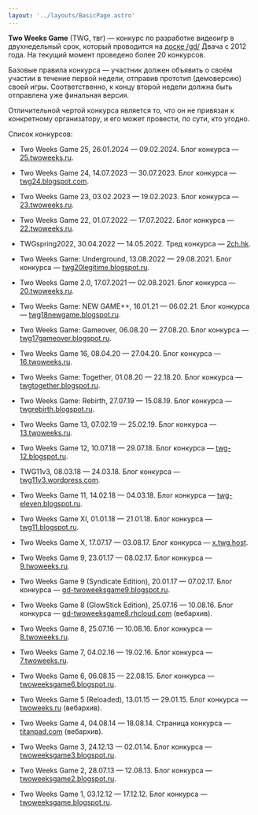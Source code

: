 ```yaml
---
layout: '../layouts/BasicPage.astro'
---
```


**Two Weeks Game** (TWG, твг) — конкурс по разработке видеоигр в двухнедельный срок, который проводится на [доске /gd/](https://2ch.hk/gd/) Двача c 2012 года. На текущий момент проведено более 20 конкурсов.

Базовые правила конкурса — участник должен объявить о своём участии в течение первой недели, отправив прототип (демоверсию) своей игры. Соответственно, к концу второй недели должна быть отправлена уже финальная версия.

Отличительной чертой конкурса является то, что он не привязан к конкретному организатору, и его может провести, по сути, кто угодно.

Список конкурсов:

- Two Weeks Game 25, 26.01.2024 — 09.02.2024. Блог конкурса — [25.twoweeks.ru](https://25.twoweeks.ru).

- Two Weeks Game 24, 14.07.2023 — 30.07.2023. Блог конкурса — [twg24.blogspot.com](https://twg24.blogspot.com).

- Two Weeks Game 23, 03.02.2023 — 19.02.2023. Блог конкурса — [23.twoweeks.ru](https://23.twoweeks.ru).

- Two Weeks Game 22, 01.07.2022 — 17.07.2022. Блог конкурса — [22.twoweeks.ru](https://22.twoweeks.ru).

- TWGspring2022, 30.04.2022 — 14.05.2022. Тред конкурса — [2ch.hk](https://2ch.hk/gd/res/799028.html).

- Two Weeks Game: Underground, 13.08.2022 — 29.08.2021. Блог конкурса — [twg20legitime.blogspot.ru](https://twg20legitime.blogspot.ru).

- Two Weeks Game 2.0, 17.07.2021 — 02.08.2021. Блог конкурса — [20.twoweeks.ru](https://20.twoweeks.ru).

- Two Weeks Game: NEW GAME++, 16.01.21 — 06.02.21. Блог конкурса — [twg18newgame.blogspot.ru](https://twg18newgame.blogspot.ru).

- Two Weeks Game: Gameover, 06.08.20 — 27.08.20. Блог конкурса — [twg17gameover.blogspot.ru](https://twg17gameover.blogspot.ru).

- Two Weeks Game 16, 08.04.20 — 27.04.20. Блог конкурса — [16.twoweeks.ru](https://16.twoweeks.ru).

- Two Weeks Game: Together, 01.08.20 — 22.18.20. Блог конкурса — [twgtogether.blogspot.ru](https://twgtogether.blogspot.ru).

- Two Weeks Game: Rebirth, 27.07.19 — 15.08.19. Блог конкурса — [twgrebirth.blogspot.ru](https://twgrebirth.blogspot.ru).

- Two Weeks Game 13, 07.02.19 — 25.02.19. Блог конкурса — [13.twoweeks.ru](https://13.twoweeks.ru).

- Two Weeks Game 12, 10.07.18 — 29.07.18. Блог конкурса — [twg-12.blogspot.ru](https://twg-12.blogspot.ru).

- TWG11v3, 08.03.18 — 24.03.18. Блог конкурса — [twg11v3.wordpress.com](https://twg11v3.wordpress.com).

- Two Weeks Game 11, 14.02.18 — 04.03.18. Блог конкурса — [twg-eleven.blogspot.ru](https://twg-eleven.blogspot.ru).

- Two Weeks Game XI, 01.01.18 — 21.01.18. Блог конкурса — [twg11.blogspot.ru](https://twg11.blogspot.ru).

- Two Weeks Game X, 17.07.17 — 03.08.17. Блог конкурса — [x.twg.host](https://x.twg.host).

- Two Weeks Game 9, 23.01.17 — 08.02.17. Блог конкурса — [9.twoweeks.ru](https://9.twoweeks.ru).

- Two Weeks Game 9 (Syndicate Edition), 20.01.17 — 07.02.17. Блог конкурса — [gd-twoweeksgame9.blogspot.ru](https://gd-twoweeksgame9.blogspot.ru/).

- Two Weeks Game 8 (GlowStick Edition), 25.07.16 — 10.08.16. Блог конкурса — [gd-twoweeksgame8.rhcloud.com](https://web.archive.org/web/20170130051321/https://gd-twoweeksgame8.rhcloud.com/) (вебархив).

- Two Weeks Game 8, 25.07.16 — 10.08.16. Блог конкурса — [8.twoweeks.ru](https://8.twoweeks.ru).

- Two Weeks Game 7, 04.02.16 — 19.02.16. Блог конкурса — [7.twoweeks.ru](https://7.twoweeks.ru).

- Two Weeks Game 6, 06.08.15 — 22.08.15. Блог конкурса — [twoweeksgame6.blogspot.ru](https://twoweeksgame6.blogspot.ru).

- Two Weeks Game 5 (Reloaded), 13.01.15 — 29.01.15. Блог конкурса — [twoweeks.ru](https://web.archive.org/web/20150115120457/http://twoweeks.ru/blog/) (вебархив).

- Two Weeks Game 4, 04.08.14 — 18.08.14. Страница конкурса — [titanpad.com](https://web.archive.org/web/20170504073742/https://titanpad.com/C9HP1c8Chn) (вебархив).

- Two Weeks Game 3, 24.12.13 — 02.01.14. Блог конкурса — [twoweeksgame3.blogspot.ru](https://twoweeksgame3.blogspot.ru).

- Two Weeks Game 2, 28.07.13 — 12.08.13. Блог конкурса — [twoweeksgame2.blogspot.ru](https://twoweeksgame2.blogspot.ru).

- Two Weeks Game 1, 03.12.12 — 17.12.12. Блог конкурса — [twoweeksgame.blogspot.ru](https://twoweeksgame.blogspot.ru).
